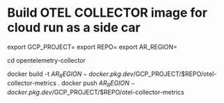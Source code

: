# Build OTEL COLLECTOR image for cloud run as a side car

export GCP_PROJECT=<project-id>
export REPO=<your-artifact-registry-repo-name>
export AR_REGION=<artifact-registry-region>

cd opentelemetry-collector

docker build -t $AR_REGION-docker.pkg.dev/$GCP_PROJECT/$REPO/otel-collector-metrics .
docker push $AR_REGION-docker.pkg.dev/$GCP_PROJECT/$REPO/otel-collector-metrics